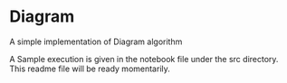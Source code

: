 # Diagram
A simple implementation of Diagram algorithm

A Sample execution is given in the notebook file under the src directory. This readme file will be ready momentarily.
